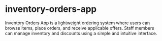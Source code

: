 # inventory-orders-app
Inventory Orders App is a lightweight ordering system where users can browse items, place orders, and receive applicable offers. Staff members can manage inventory and discounts using a simple and intuitive interface.
